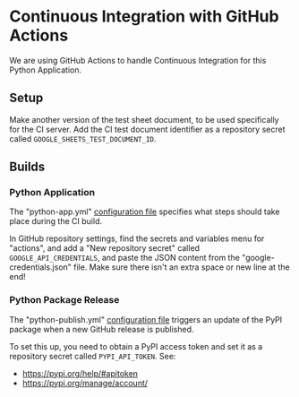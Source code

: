 
# Continuous Integration with GitHub Actions

We are using GitHub Actions to handle Continuous Integration for this Python Application.

## Setup

Make another version of the test sheet document, to be used specifically for the CI server. Add the CI test document identifier as a repository secret called `GOOGLE_SHEETS_TEST_DOCUMENT_ID`.

## Builds

### Python Application

The "python-app.yml" [configuration file](/.github/workflows/python-app.yml) specifies what steps should take place during the CI build.

In GitHub repository settings, find the secrets and variables menu for "actions", and add a "New repository secret" called `GOOGLE_API_CREDENTIALS`, and paste the JSON content from the "google-credentials.json" file. Make sure there isn't an extra space or new line at the end!

### Python Package Release

The "python-publish.yml" [configuration file](/.github/workflows/python-publish.yml) triggers an update of the PyPI package when a new GitHub release is published.

To set this up, you need to obtain a PyPI access token and set it as a repository secret called `PYPI_API_TOKEN`. See:
  + https://pypi.org/help/#apitoken
  + https://pypi.org/manage/account/
